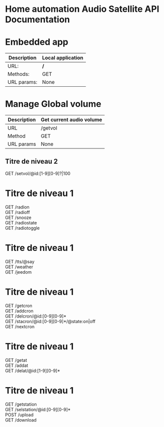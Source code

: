 <h1 id="home-automation-audio-satellite-api-documentation">Home automation Audio Satellite API Documentation</h1>
<h1 id="embedded-app">Embedded app</h1>

<table>
<thead>
<tr>
<th>Description</th>
<th>Local application</th>
</tr>
</thead>
<tbody>
<tr>
<td>URL:</td>
<td><strong>/</strong></td>
</tr>
<tr>
<td>Methods:</td>
<td>GET</td>
</tr>
<tr>
<td>URL params:</td>
<td>None</td>
</tr>
</tbody>
</table><h1 id="manage-global-volume">Manage Global volume</h1>

<table>
<thead>
<tr>
<th>Description</th>
<th>Get current audio volume</th>
</tr>
</thead>
<tbody>
<tr>
<td>URL</td>
<td>/getvol</td>
</tr>
<tr>
<td>Method</td>
<td>GET</td>
</tr>
<tr>
<td>URL params</td>
<td>None</td>
</tr>
</tbody>
</table><h2 id="titre-de-niveau-2">Titre de niveau 2</h2>
<p>GET /setvol/@id:[1-9][0-9]?|100</p>
<h1 id="titre-de-niveau-1">Titre de niveau 1</h1>
<p>GET /radion<br>
GET /radioff<br>
GET /snooze<br>
GET /radiostate<br>
GET /radiotoggle</p>
<h1 id="titre-de-niveau-1-1">Titre de niveau 1</h1>
<p>GET /tts/@say<br>
GET /weather<br>
GET /jeedom</p>
<h1 id="titre-de-niveau-1-2">Titre de niveau 1</h1>
<p>GET /getcron<br>
GET /addcron<br>
GET /delcron/@id:[0-9][0-9]*<br>
GET /stacron/@id:[0-9][0-9]*/@state:on|off<br>
GET /nextcron</p>
<h1 id="titre-de-niveau-1-3">Titre de niveau 1</h1>
<p>GET /getat<br>
GET /addat<br>
GET /delat/@id:[1-9][0-9]*</p>
<h1 id="titre-de-niveau-1-4">Titre de niveau 1</h1>
<p>GET /getstation<br>
GET /selstation/@id:[0-9][0-9]*<br>
POST /upload<br>
GET /download</p>


